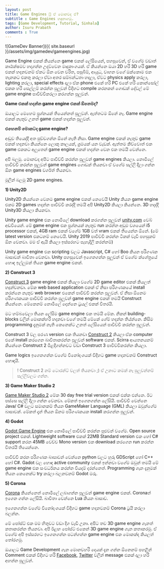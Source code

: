 ```yaml
---
layout: post
title: Game Engines 🤔 ඒ මොනවද ඒ?
subtitle : Game Engines හඳුනාගමු.
tags: [Game Development, Tutorial, Sinhala]
author: Isuru Prabath
comments : True
---
```


![GameDev Banner]({{ site.baseurl }}/assets/img/gamedev/gameengines.jpg)

Game Engine එකක් කියන්නෙ game එකක් ලේසියෙන්, පහසුවෙන්, ඒ වගේම වඩාත් කාර්‍යක්ෂමව හදාගන්න උදව්වෙන මෘදුකාංගයක්. ඒ කියන්නෙ ඔයා 2D හරි 3D හරි game එකක් හදනවනම් ඒකට ඕන වෙන චරිත, පසුබිම්, ආයුධ, වාහන වගේ ඔක්කොම එක තැනකට එකතු කරලා ඒවා අතර සම්බන්ධතා හදලා, ඒවට physics apply කරලා, lighting කරලා, special effects දාලා ඒක phone එකේ හරි PC එකේ හරි කොන්සෝල් එකක හරි සෙල්ලම් කරන්න පුලුවන් විදිහට compile කරනකන් ගොඩක් දේවල් මේ game engine පාවිච්චිකරලා කරගන්න පුලුවන්.



**Game එකක් හදන්න game engine එකක් ඕනෙමද?**

ඔයාලට මෙහෙම ප්‍රශ්නයක් තියෙන්නත් පුලුවන්. ඇත්තටම ඕනේ නෑ. Game engine එකක් නැතුව උනත් game එකක් හදන්න පුලුවන්.



**එහෙනම් මොකටද game engine?**

අඬුව තියෙද්දි අත පුච්චගන්න ඕනේ නැති නිසා. Game engine එකක් නැතුව game එකක් හදනවා කියන්නෙ ලොකු කාලයක්, ශ්‍රමයක් යන වැඩක්. ඇත්තම කිව්වොත් එක game එකකට අලුතෙන් game engine එකක් හදන්න වෙන එක තමයි වෙන්නෙ. 



අපි බලමු. මොනවද අපිට පාවිච්චි කරන්න පුලුවන් game engines කියලා. නොමිලේ පාවිච්චි කරන්න පුලුවන් game engines ගොඩක් තියනවා ඒ වගේම සල්ලි දීලා ගන්න ඕන game engines වර්ගත් තියනවා. 

මුලින් බලමු 2D game engines.



**1) Unity2D**

Unity2D කියන්නෙ වෙනම game engine එකක් නෙවෙයි Unity කියන game engine එකම 2D games හදන්න පාවිච්චි කරද්දි තමයි අපි Unity2D කියලා කියන්නෙ. 3D හදද්දි Unity3D කියලා කියනවා.

Unity game engine එක නොමිලේ download කරගන්න පුලුවන් [unity.com](https://www.unity.com) වෙබ් අඩවියෙන්. මේ game engine එක ප්‍රශ්නයක් නැතුව run කරන්න අඩුම වශයෙන් i5 processor එකක්, 4GB ram එකක් වගේම 1GB වත් vram  එකක් තියෙන්න ඕනේ. (මේ latest version එකටනම් නෙවෙයි. Unity 2019 පාවිච්චි කරන්න ටිකක් වැඩි පහසුකම් ඕන වෙනවා. මම ඒ ඇයි කියලා ඉස්සරහට පැහැදිලි කරන්නම්)

Unity game engine එක scripting වලට Javascript, C# හෝ Boo කියන පරිගණක බාසාවන් බාවිතා වෙනවා. Unity පහසුවෙන් ඉගෙනගන්න පුලුවන් ඒ වගේම ක්ශේත්‍රයේ හොඳ ඉල්ලුමක් තියන game engine එකක්.

**2) Construct 3**

[Construct 3](https://www.construct.net/en) game engine එකක් කියලා වගේම 2D game editor එකක් කියලත් හදුන්වනවා. මේක web based application එකක් ඒ නිසා පරිගණකයේ install කරන්නෙ නැතුව web browser එකෙන් පාවිච්චි කරන්න පුලුවන්. ඒ නිසා ඕනෙම පරිගණකයක පාවිච්චි කරන්න පුලුවන් game engine එකක් තමයි Construct කියන්නෙ. මේකෙනම් නොමිලේ දෙන්නෙ ට්‍රයල් එකක් විතරයි. 

මට හම්බවෙලා තියන ලේසිම game engine එක තමයි මේක. නිකන් building-blocks වලින් මොකක්හරි හදනවා වගේ තමයි මේකේ ගේම් හදන්න තිය්න්නෙ. කිසිම programming දැනුමක් නැති කෙනෙක්ට උනත් ලේසියෙන් පාවිච්චි කරන්න පුලුවන්.

Construct 3 වල පරණ version එක තියනවා [Construct 2](https://www.scirra.com/construct2/) කියලා ඒක computer එකේ install කරගෙන බාවිතාකරන්න පුලුවන් software එකක්. Scirra ආයතනයනම් කියන්නෙ Construct 2 මිළදීගන්නවට වඩා Construct 3 පාවිච්චිකරන්න කියලා.

Game logics ඉගෙනගන්න වගේම විනෝදාංශයක් විදිහට game හදනවනම් Construct හොඳයි. 

>! Construct 2 නම් ටොරන්ට් වලත් තියනවා ;) ඒ උනාට කමක් නෑ පුලුවන්නම් සල්ලිවලට ගන්න.



**3) Game Maker Studio 2**

[Game Maker Studio 2](https://www.yoyogames.com/get) මේක 30 day free trial version එකක් එක්ක එන්නෙ. ඊට පස්සෙ සල්ලි දීලා ගන්න වෙනවා. මේකත් ඉගෙනගන්න ලේසියි. පාවිච්චි වෙන්නෙ Java/ C# වලට සමානකම් තියන GameMaker Language (GML) කියලා ඔවුන්ගේම බාසාවක්. මේකත් දැන් තියන ඕනම පරිගණකයක install කරගන්න පුලුවන්.



**4) Godot**

[Godot Game Engine](https://godotengine.org/) එක නොමිලේ පාවිච්චි කරන්න පුළුවන් වගේම. Open source project එකක්. Lightweight software එකක් 22MB Standard version එක හෝ C# support කරන 45MB වෙච්ච Mono version එක download කරගෙන run කරන්න විතරයි තියෙන්නෙ.

පාවිච්චි කරන පරිගණක බාසාවන් වෙන්නෙ python වලට හුරු GDScript හෝ C++ හෝ C#. Gadot වල හොඳ active community එකක් ඉන්නවා වගේම ඔවුන් තමයි මේ game engine එක සංවර්ධනය කරන්න වියදම් දරන්නෙත්. Programming ගැන දැනුමක් තියන කෙනෙක්ට try කරලා බලනවනම් Godot මරු.



**5) Corona**

[Corona](https://coronalabs.com/) කියන්නෙත් නොමිලේ ලබාගන්න පුලුවන් game engine එකක්. Coronaත් ඉගෙන ගන්න ලේසියි. බාවිතා වෙන්නෙ Lua  කියන බාසාව. 

ඉගෙනගන්න වගේම විනෝදාංශයක් විදිහට game හදනවනම් Corona ට්‍රයි කරලා බලන්න.



මේ පෝස්ට් එක මම හිතුවට වඩා දිග වැඩි උනා. අපිට තව 3D game engine ගැනත් කතාකරන්න තියනවා. අපි ඊළඟ පෝස්ට් එකෙන් 3D game engine ගැන කතාකරමු. ඒ වගේම අපි ඉස්සරහට ඉගෙනගන්න පටන්ගන්න game engine එක මොකක්ද කියලත් තෝරගමු.



ඔයාලට Game Development ගැන මොනවහරි දෙයක් දැන ගන්න ඕනෙනම් පහළින් Comment එකක් විදිහට හරි [Facebook](https://www.facebook.com/isuru.prabath), [Twitter](https://www.twitter.com/IamIsPra) වලින් message එකක් දාලා හරි අහන්න පුලුවන්.
